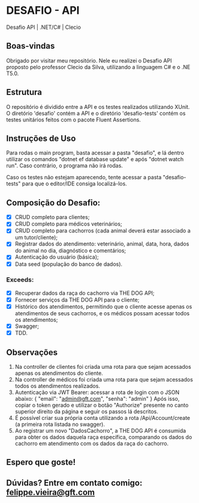 # DESAFIO - API

Desafio API | .NET/C# | Clecio

## Boas-vindas

Obrigado por visitar meu repositório. Nele eu realizei o Desafio API proposto pelo professor Clecio da Silva, utilizando a linguagem C# e o .NE T5.0.

## Estrutura

O repositório é dividido entre a API e os testes realizados utilizando XUnit. O diretório 'desafio' contém a API e o diretório 'desafio-tests' contém os testes unitários feitos com o pacote Fluent Assertions.

## Instruções de Uso

Para rodas o main program, basta acessar a pasta "desafio", e lá dentro utilizar os comandos "dotnet ef database update" e após "dotnet watch run". Caso contrário, o programa não irá rodas.

Caso os testes não estejam aparecendo, tente acessar a pasta "desafio-tests" para que o editor/IDE consiga localizá-los.

## Composição do Desafio:

- [x] CRUD completo para clientes;
- [x] CRUD completo para médicos veterinários;
- [x] CRUD completo para cachorros (cada animal deverá estar associado a um tutor/cliente);
- [x] Registrar dados do atendimento: veterinário, animal, data, hora, dados do animal no dia, diagnóstico e comentários;
- [x] Autenticação do usuário (básica);
- [x] Data seed (população do banco de dados).

### Exceeds:

- [x] Recuperar dados da raça do cachorro via THE DOG API;
- [x] Fornecer serviços da THE DOG API para o cliente;
- [x] Histórico dos atendimentos, permitindo que o cliente acesse apenas os atendimentos de seus cachorros, e os médicos possam acessar todos os atendimentos;
- [x] Swagger;
- [x] TDD.

## Observações

1. Na controller de clientes foi criada uma rota para que sejam acessados apenas os atendimentos do cliente.
2. Na controller de médicos foi criada uma rota para que sejam acessados todos os atendimentos realizados.
3. Autenticação via JWT Bearer: acessar a rota de login com o JSON abaixo:
{
  "email": "admin@gft.com",
  "senha": "admin"
}
Após isso, copiar o token gerado e utilizar o botão "Authorize" presente no canto superior direito da página e seguir os passos lá descritos.
4. É possível criar sua própria conta utilizando a rota /Api/Account/create (a primeira rota listada no swagger).
5. Ao registrar um novo "DadosCachorro", a THE DOG API é consumida para obter os dados daquela raça específica, comparando os dados do cachorro em atendimento com os dados da raça do cachorro.

## Espero que goste!
## Dúvidas? Entre em contato comigo: felippe.vieira@gft.com